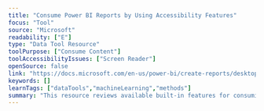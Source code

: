 ```yaml
---
title: "Consume Power BI Reports by Using Accessibility Features"
focus: "Tool"
source: "Microsoft"
readability: ["E"]
type: "Data Tool Resource"
toolPurpose: ["Consume Content"]
toolAccessibilityIssues: ["Screen Reader"]
openSource: false
link: "https://docs.microsoft.com/en-us/power-bi/create-reports/desktop-accessibility-consuming-tools"
keywords: []
learnTags: ["dataTools","machineLearning","methods"]
summary: "This resource reviews available built-in features for consuming and interacting with Power BI reports, including keyboard navigation, use with screen readers, and high contrast modes. "
---
```


